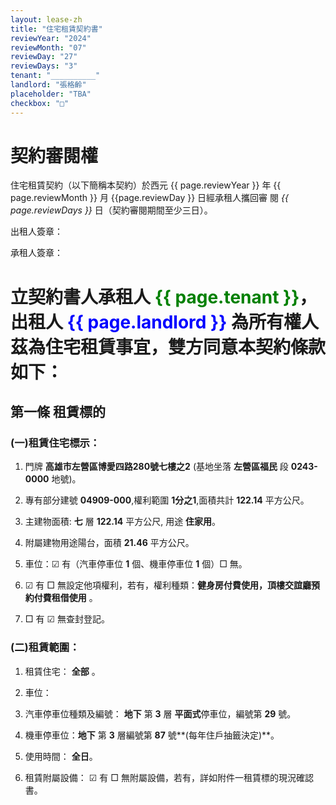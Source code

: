 ```yaml
---
layout: lease-zh
title: "住宅租賃契約書"
reviewYear: "2024"
reviewMonth: "07"
reviewDay: "27"
reviewDays: "3"
tenant: "__________"
landlord: "張格齡"
placeholder: "TBA"
checkbox: "□"
---
```



# 契約審閱權  

住宅租賃契約（以下簡稱本契約）於西元 {{ page.reviewYear }} 年 {{ page.reviewMonth }} 月 {{page.reviewDay }} 日經承租人攜回審 閱 _{{ page.reviewDays }}_ 日（契約審閱期間至少三日）。 


出租人簽章： 

承租人簽章： 




# 立契約書人承租人 <span style="color:green">**{{ page.tenant }}**</span>，出租人 <span style="color:blue">**{{ page.landlord }}**</span> 為所有權人茲為住宅租賃事宜，雙方同意本契約條款如下： 


## 第一條 租賃標的 

### (一)租賃住宅標示： 

1. 門牌 **高雄市左營區博愛四路280號七樓之2** (基地坐落 **左營區福民** 段 **0243-0000** 地號)。

1. 專有部分建號 **04909-000**,權利範圍 **1分之1**,面積共計 **122.14** 平方公尺。

  1. 主建物面積: **七** 層 **122.14** 平方公尺, 用途 **住家用**。

  1. 附屬建物用途陽台，面積 **21.46** 平方公尺。 

1. 車位：☑ 有（汽車停車位 **1** 個、機車停車位 **1** 個）□ 無。 

1. ☑ 有 □ 無設定他項權利，若有，權利種類：**健身房付費使用，頂樓交誼廳預約付費租借使用** 。 

1. □ 有 ☑ 無查封登記。 

### (二)租賃範圍： 

1. 租賃住宅： **全部** 。 

1. 車位： 
  1. 汽車停車位種類及編號： 
**地下** 第 **3** 層 **平面式**停車位，編號第  **29**  號。 
  1. 機車停車位：**地下** 第 **3** 層編號第 **87** 號**(每年住戶抽籤決定)**。 
  1. 使用時間： **全日**。
 

1. 租賃附屬設備： ☑ 有 □ 無附屬設備，若有，詳如附件一租賃標的現況確認書。 
